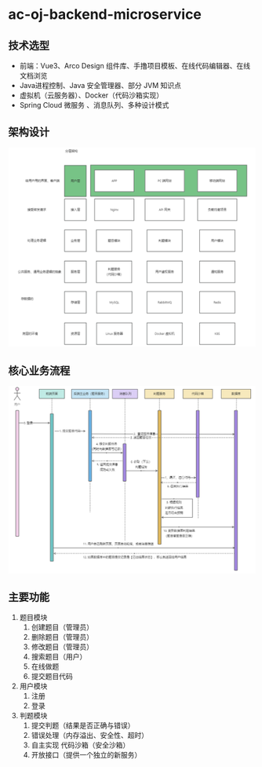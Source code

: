 # ac-oj-backend-microservice

## 技术选型

- 前端：Vue3、Arco Design 组件库、手撸项目模板、在线代码编辑器、在线文档浏览
- Java进程控制、Java 安全管理器、部分 JVM 知识点
- 虚拟机（云服务器）、Docker（代码沙箱实现）
- Spring Cloud 微服务 、消息队列、多种设计模式

## 架构设计

![核心流程](doc/image/架构设计.png)

## 核心业务流程

![核心流程](doc/image/核心流程.png)

## 主要功能

1. 题目模块
    1. 创建题目（管理员）
    2. 删除题目（管理员）
    3. 修改题目（管理员）
    4. 搜索题目（用户）
    5. 在线做题
    6. 提交题目代码
2. 用户模块
    1. 注册
    2. 登录
3. 判题模块
    1. 提交判题（结果是否正确与错误）
    2. 错误处理（内存溢出、安全性、超时）
    3. 自主实现 代码沙箱（安全沙箱）
    4. 开放接口（提供一个独立的新服务）
